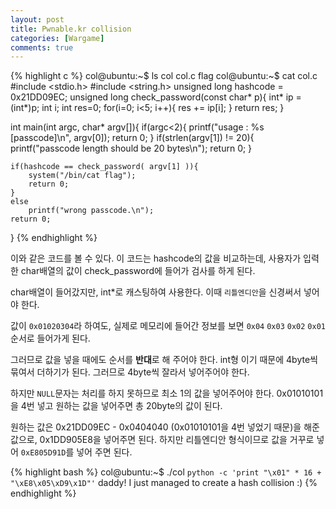```yaml
---
layout: post
title: Pwnable.kr collision
categories: [Wargame]
comments: true
---
```


{% highlight c %}
col@ubuntu:~$ ls
col  col.c  flag
col@ubuntu:~$ cat col.c
#include <stdio.h>
#include <string.h>
unsigned long hashcode = 0x21DD09EC;
unsigned long check_password(const char* p){
    int* ip = (int*)p;
    int i;
    int res=0;
    for(i=0; i<5; i++){
        res += ip[i];
    }
    return res;
}
 
int main(int argc, char* argv[]){
    if(argc<2){
        printf("usage : %s [passcode]\n", argv[0]);
        return 0;
    }
    if(strlen(argv[1]) != 20){
        printf("passcode length should be 20 bytes\n");
        return 0;
    }
 
    if(hashcode == check_password( argv[1] )){
        system("/bin/cat flag");
        return 0;
    }
    else
        printf("wrong passcode.\n");
    return 0;
}
{% endhighlight %}

이와 같은 코드를 볼 수 있다. 이 코드는 hashcode의 값을 비교하는데, 사용자가 입력한 char배열의 값이 check_password에 들어가 검사를 하게 된다.

char배열이 들어갔지만, int*로 캐스팅하여 사용한다. 이때 `리틀엔디안`을 신경써서 넣어야 한다.

값이 `0x01020304`라 하여도, 실제로 메모리에 들어간 정보를 보면 `0x04` `0x03` `0x02` `0x01`순서로 들어가게 된다.

그러므로 값을 넣을 때에도 순서를 **반대**로 해 주어야 한다. int형 이기 때문에 4byte씩 묶여서 더하기가 된다. 그러므로 4byte씩 잘라서 넣어주어야 한다.

하지만 `NULL`문자는 처리를 하지 못하므로 최소 1의 값을 넣어주어야 한다. 0x01010101을 4번 넣고 원하는 값을 넣어주면 총 20byte의 값이 된다.

원하는 값은 0x21DD09EC - 0x0404040 (0x01010101을 4번 넣었기 때문)을 해준 값으로, 0x1DD905E8을 넣어주면 된다. 하지만 리틀엔디안 형식이므로 값을 거꾸로 넣어 `0xE805D91D`를 넣어 주면 된다.

{% highlight bash %}
col@ubuntu:~$ ./col `python -c 'print "\x01" * 16 + "\xE8\x05\xD9\x1D"'`
daddy! I just managed to create a hash collision :)
{% endhighlight %}